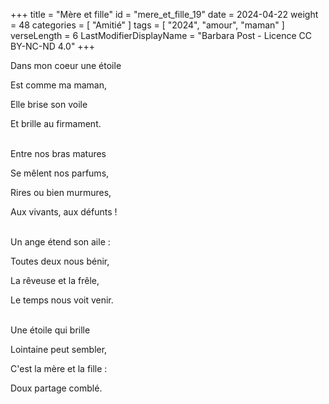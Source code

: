 +++
title = "Mère et fille"
id = "mere_et_fille_19"
date = 2024-04-22
weight = 48
categories = [ "Amitié" ]
tags = [ "2024", "amour", "maman" ]
verseLength = 6
LastModifierDisplayName = "Barbara Post - Licence CC BY-NC-ND 4.0"
+++

Dans mon coeur une étoile

Est comme ma maman,

Elle brise son voile

Et brille au firmament.

 \
Entre nos bras matures

Se mêlent nos parfums,

Rires ou bien murmures,

Aux vivants, aux défunts !

 \
Un ange étend son aile :

Toutes deux nous bénir,

La rêveuse et la frêle,

Le temps nous voit venir.

 \
Une étoile qui brille

Lointaine peut sembler,

C'est la mère et la fille :

Doux partage comblé.
